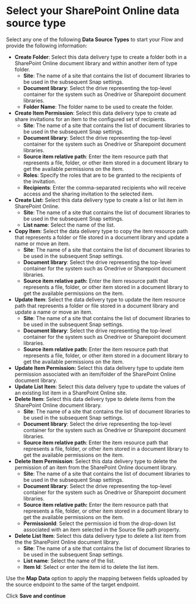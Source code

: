 # Select your SharePoint Online data source type

Select any one of the following **Data Source Types** to start your Flow and provide the following information:

* **Create Folder**: Select this data delivery type to create a folder both in a SharePoint Online document library and within another item of type folder.
  * **Site**: The name of a site that contains the list of document libraries to be used in the subsequent Snap settings.
  * **Document library**: Select the drive representing the top-level container for the system such as Onedrive or Sharepoint document libraries.
  * **Folder Name**: The folder name to be used to create the folder.
* **Create Item Permission**: Select this data delivery type to create ad share invitations for an item to the configured set of recipients.
  * **Site**: The name of a site that contains the list of document libraries to be used in the subsequent Snap settings.
  * **Document library**: Select the drive representing the top-level container for the system such as Onedrive or Sharepoint document libraries.
  * **Source item relative path**: Enter the item resource path that represents a file, folder, or other item stored in a document library to get the available permissions on the item.
  * **Roles**: Specify the roles that are to be granted to the recipients of the invitation.
  * **Recipients**: Enter the comma-separated recipients who will receive access and the sharing invitation to the selected item.
* **Create List:** Select this data delivery type to create a list or list item in SharePoint Online.
  * **Site**: The name of a site that contains the list of document libraries to be used in the subsequent Snap settings.
  * **List name**: Select the name of the list.
* **Copy Item**: Select the data delivery type to copy the item resource path that represents a folder or file stored in a document library and update a name or move an item.
  * **Site**: The name of a site that contains the list of document libraries to be used in the subsequent Snap settings.
  * **Document library**: Select the drive representing the top-level container for the system such as Onedrive or Sharepoint document libraries.
  * **Source item relative path:** Enter the item resource path that represents a file, folder, or other item stored in a document library to get the available permissions on the item.
* **Update Item**: Select the data delivery type to update the item resource path that represents a folder or file stored in a document library and update a name or move an item.
  * **Site**: The name of a site that contains the list of document libraries to be used in the subsequent Snap settings.
  * **Document library**: Select the drive representing the top-level container for the system such as Onedrive or Sharepoint document libraries.
  * **Source item relative path:** Enter the item resource path that represents a file, folder, or other item stored in a document library to get the available permissions on the item.
* **Update Item Permission:** Select this data delivery type to update item permission associated with an item/folder of the SharePoint Online document library.
* **Update List Item**: Select this data delivery type to update the values of an existing list item in a SharePoint Online site.
* **Delete Item**: Select this data delivery type to delete items from the SharePoint Online document library.
  * **Site**: The name of a site that contains the list of document libraries to be used in the subsequent Snap settings.
  * **Document library**: Select the drive representing the top-level container for the system such as Onedrive or Sharepoint document libraries.
  * **Source item relative path**: Enter the item resource path that represents a file, folder, or other item stored in a document library to get the available permissions on the item.
* **Delete Item Permission**: Select this data delivery type to delete the permission of an item from the SharePoint Online document library.
  * **Site**: The name of a site that contains the list of document libraries to be used in the subsequent Snap settings.
  * **Document library**: Select the drive representing the top-level container for the system such as Onedrive or Sharepoint document libraries.
  * **Source item relative path:** Enter the item resource path that represents a file, folder, or other item stored in a document library to get the available permissions on the item.
  * **PermissionId**: Select the permission id from the drop-down list associated with an item selected in the Source file path property.
* **Delete List Item**: Select this data delivery type to delete a list item from the the SharePoint Online document library.
  * **Site**: The name of a site that contains the list of document libraries to be used in the subsequent Snap settings.
  * **List name**: Select the name of the list.
  * **Item Id**: Select or enter the item id to delete the list item.

Use the **Map Data** option to apply the mapping between fields uploaded by the source endpoint to the same of the target endpoint.

Click **Save and continue**
